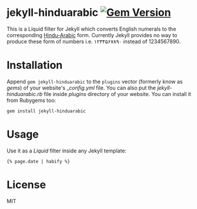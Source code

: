 jekyll-hinduarabic [![Gem Version](https://badge.fury.io/rb/jekyll-hinduarabic.svg)](https://badge.fury.io/rb/jekyll-hinduarabic)
============

This is a Liquid filter for Jekyll which converts English numerals to the corresponding [Hindu-Arabic](http://en.wikipedia.org/wiki/Hindu%E2%80%93Arabic_numeral_system) form. Currently Jekyll provides no way to produce these form of numbers i.e. ۱۲۳۴۵۶۷۸۹۰ instead of 1234567890.

# Installation

Append `gem jekyll-hinduarabic` to the `plugins` vector (formerly know as _gems_) of your website's __config.yml_ file. You can also put the _jekyll-hinduarabic.rb_ file inside _plugins_ directory of your website. You can install it from Rubygems too:

    gem install jekyll-hinduarabic

# Usage
Use it as a _Liquid_ filter inside any Jekyll template:

    {% page.date | habify %}

# License
MIT